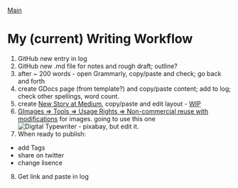 [Main](./readme.md)

# My (current) Writing Workflow

1. GitHub new entry in log
2. GitHub new .md file for notes and rough draft; outline?
3. after ~ 200 words - open Grammarly, copy/paste and check; go back and forth
4. create GDocs page (from template?) and copy/paste content; add to log; check other spellings, word count.
5. create [New Story at Medium](https://medium.com/new-story), copy/paste and edit layout - [WIP](https://medium.com/@janzeteachesit/workflow-a043e9cd3272)
6. [GImages => Tools => Usage Rights => Non-commercial reuse with modifications](https://www.google.ca/search?site=&tbm=isch&source=hp&biw=1050&bih=1535&q=writing&oq=writing&gs_l=img.3..35i39k1j0l9.3740.4602.0.5147.8.8.0.0.0.0.51.309.7.7.0....0...1.1.64.img..1.7.305.0.uKI6HM6QkmA#q=writing&tbs=sur:fm&tbm=isch) for images. going to use this one ![Digital Typewriter - pixabay](https://cdn.pixabay.com/photo/2014/10/22/15/29/typewriter-498105_960_720.jpg), but edit it.
7. When ready to publish: 
  * add Tags
  * share on twitter
  * change lisence
8. Get link and paste in log




